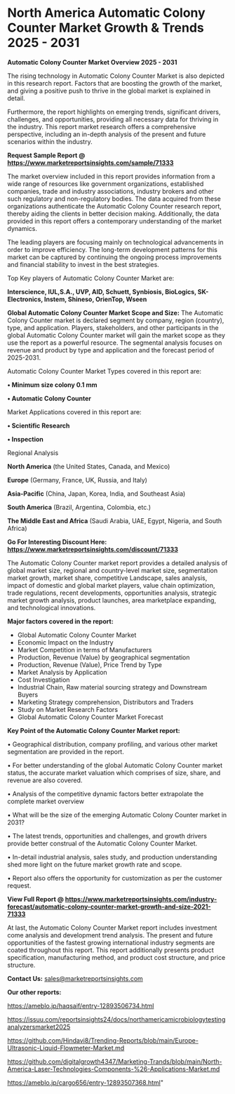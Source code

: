 # North America Automatic Colony Counter Market Growth & Trends 2025 - 2031

<Strong> Automatic Colony Counter Market Overview 2025 - 2031</strong>

The rising technology in Automatic Colony Counter Market is also depicted in this research report. Factors that are boosting the growth of the market, and giving a positive push to thrive in the global market is explained in detail.

Furthermore, the report highlights on emerging trends, significant drivers, challenges, and opportunities, providing all necessary data for thriving in the industry. This report market research offers a comprehensive perspective, including an in-depth analysis of the present and future scenarios within the industry.

<strong>Request Sample Report @ <a href=https://www.marketreportsinsights.com/sample/71333>https://www.marketreportsinsights.com/sample/71333</a></strong>

The market overview included in this report provides information from a wide range of resources like government organizations, established companies, trade and industry associations, industry brokers and other such regulatory and non-regulatory bodies. The data acquired from these organizations authenticate the Automatic Colony Counter research report, thereby aiding the clients in better decision making. Additionally, the data provided in this report offers a contemporary understanding of the market dynamics.

The leading players are focusing mainly on technological advancements in order to improve efficiency. The long-term development patterns for this market can be captured by continuing the ongoing process improvements and financial stability to invest in the best strategies.

Top Key players of Automatic Colony Counter Market are:

<strong>Interscience, IUL,S.A., UVP, AID, Schuett, Synbiosis, BioLogics, SK-Electronics, Instem, Shineso, OrienTop, Wseen</strong>

<strong><b>Global Automatic Colony Counter Market Scope and Size:</b></strong>
The Automatic Colony Counter market is declared segment by company, region (country), type, and application. Players, stakeholders, and other participants in the global Automatic Colony Counter market will gain the market scope as they use the report as a powerful resource. The segmental analysis focuses on revenue and product by type and application and the forecast period of 2025-2031.

Automatic Colony Counter Market Types covered in this report are:

<strong>• Minimum size colony 0.1 mm

• Automatic Colony Counter</strong>

Market Applications covered in this report are:

<strong>• Scientific Research

• Inspection</strong> 

Regional Analysis

<strong>North America</strong> (the United States, Canada, and Mexico)

<strong>Europe</strong> (Germany, France, UK, Russia, and Italy)

<strong>Asia-Pacific</strong> (China, Japan, Korea, India, and Southeast Asia)

<strong>South America</strong> (Brazil, Argentina, Colombia, etc.)

<strong>The Middle East and Africa</strong> (Saudi Arabia, UAE, Egypt, Nigeria, and South Africa)

<strong>Go For Interesting Discount Here: <a href=https://www.marketreportsinsights.com/discount/71333>https://www.marketreportsinsights.com/discount/71333</a></strong>

The Automatic Colony Counter market report provides a detailed analysis of global market size, regional and country-level market size, segmentation market growth, market share, competitive Landscape, sales analysis, impact of domestic and global market players, value chain optimization, trade regulations, recent developments, opportunities analysis, strategic market growth analysis, product launches, area marketplace expanding, and technological innovations.

<strong><b>Major factors covered in the report:</b></strong>
<ul>
  <li>Global Automatic Colony Counter Market </li>
  <li>Economic Impact on the Industry</li>
  <li>Market Competition in terms of Manufacturers</li>
  <li>Production, Revenue (Value) by geographical segmentation</li>
  <li>Production, Revenue (Value), Price Trend by Type</li>
  <li>Market Analysis by Application</li>
  <li>Cost Investigation</li>
  <li>Industrial Chain, Raw material sourcing strategy and Downstream Buyers</li>
  <li>Marketing Strategy comprehension, Distributors and Traders</li>
  <li>Study on Market Research Factors</li>
  <li>Global Automatic Colony Counter Market Forecast</li>
</ul>

<strong><b>Key Point of the Automatic Colony Counter Market report:</b></strong>

• Geographical distribution, company profiling, and various other market segmentation are provided in the report.

• For better understanding of the global Automatic Colony Counter market status, the accurate market valuation which comprises of size, share, and revenue are also covered.

• Analysis of the competitive dynamic factors better extrapolate the complete market overview

• What will be the size of the emerging Automatic Colony Counter market in 2031?

• The latest trends, opportunities and challenges, and growth drivers provide better construal of the Automatic Colony Counter Market.

• In-detail industrial analysis, sales study, and production understanding shed more light on the future market growth rate and scope.

• Report also offers the opportunity for customization as per the customer request.

<strong><b>View Full Report @ <a href=https://www.marketreportsinsights.com/industry-forecast/automatic-colony-counter-market-growth-and-size-2021-71333>https://www.marketreportsinsights.com/industry-forecast/automatic-colony-counter-market-growth-and-size-2021-71333</a></b></strong>


At last, the Automatic Colony Counter Market report includes investment come analysis and development trend analysis. The present and future opportunities of the fastest growing international industry segments are coated throughout this report. This report additionally presents product specification, manufacturing method, and product cost structure, and price structure.

<strong>Contact Us:</strong>
sales@marketreportsinsights.com

<strong>Our other reports:</strong>

<a href=https://ameblo.jp/haqsaif/entry-12893506734.html>https://ameblo.jp/haqsaif/entry-12893506734.html</a>

<a href=https://issuu.com/reportsinsights24/docs/northamericamicrobiologytestinganalyzersmarket2025>https://issuu.com/reportsinsights24/docs/northamericamicrobiologytestinganalyzersmarket2025</a>

<a href=https://github.com/Hindavi8/Trending-Reports/blob/main/Europe-Ultrasonic-Liquid-Flowmeter-Market.md>https://github.com/Hindavi8/Trending-Reports/blob/main/Europe-Ultrasonic-Liquid-Flowmeter-Market.md</a>

<a href=https://github.com/digitalgrowth4347/Marketing-Trands/blob/main/North-America-Laser-Technologies-Components-%26-Applications-Market.md>https://github.com/digitalgrowth4347/Marketing-Trands/blob/main/North-America-Laser-Technologies-Components-%26-Applications-Market.md</a>

<a href=https://ameblo.jp/cargo656/entry-12893507368.html>https://ameblo.jp/cargo656/entry-12893507368.html</a>"
